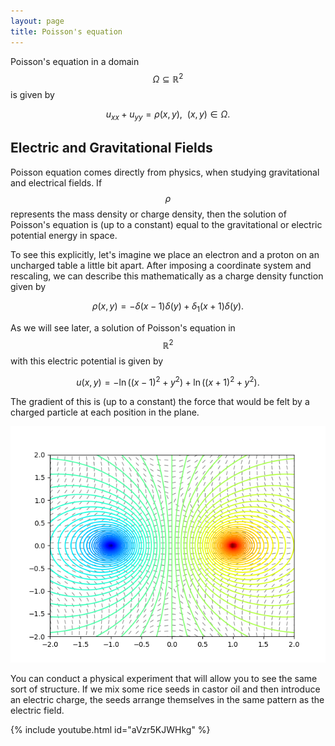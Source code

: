 ```yaml
---
layout: page
title: Poisson's equation
---
```


Poisson's equation in a domain $$\Omega\subseteq\mathbb{R}^2$$ is given by

$$u_{xx} + u_{yy} = \rho(x,y),\ \ (x,y)\in\Omega.$$

##  Electric and Gravitational Fields

Poisson equation comes directly from physics, when studying gravitational and electrical fields.
If $$\rho$$ represents the mass density or charge density, then the solution of Poisson's equation is (up to a constant) equal to the gravitational or electric potential energy in space.

To see this explicitly, let's imagine we place an electron and a proton on an uncharged table a little bit apart.  After imposing a coordinate system and rescaling, we can describe this mathematically as a charge density function given by

$$\rho(x,y) = -\delta(x-1)\delta(y) + \delta_1(x+1)\delta(y).$$

As we will see later, a solution of Poisson's equation in $$\mathbb{R}^2$$ with this electric potential is given by

$$u(x,y) = -\ln((x-1)^2+y^2) + \ln((x+1)^2+y^2).$$

The gradient of this is (up to a constant) the force that would be felt by a charged particle at each position in the plane.

<p align="center"><img width=600 src="fig/016-dipole.png"/></p>

You can conduct a physical experiment that will allow you to see the same sort of structure.
If we mix some rice seeds in castor oil and then introduce an electric charge, the seeds arrange themselves in the same pattern as the electric field.

{% include youtube.html id="aVzr5KJWHkg" %}





